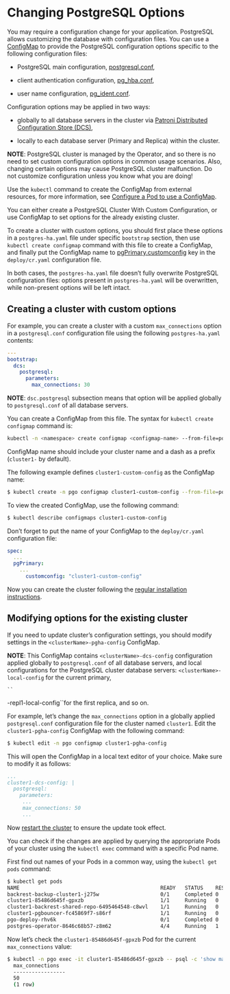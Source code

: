 # Changing PostgreSQL Options

You may require a configuration change for your application. PostgreSQL
allows customizing the database with configuration files.
You can use a [ConfigMap](https://kubernetes.io/docs/tasks/configure-pod-container/configure-pod-configmap/#create-a-configmap)
to provide the PostgreSQL configuration options specific to the following
configuration files:


* PostgreSQL main configuration, [postgresql.conf](https://www.postgresql.org/docs/current/config-setting.html),


* client authentication configuration, [pg_hba.conf](https://www.postgresql.org/docs/current/auth-pg-hba-conf.html),


* user name configuration, [pg_ident.conf](https://www.postgresql.org/docs/current/auth-username-maps.html).

Configuration options may be applied in two ways:


* globally to all database servers in the cluster via [Patroni Distributed Configuration Store (DCS)](https://patroni.readthedocs.io/en/latest/dynamic_configuration.html),


* locally to each database server (Primary and Replica) within the cluster.

**NOTE**: PostgreSQL cluster is managed by the Operator, and so there is no need
to set custom configuration options in common usage scenarios. Also, changing
certain options may cause PostgreSQL cluster malfunction. Do not customize
configuration unless you know what you are doing!

Use the `kubectl` command to create the ConfigMap from external
resources, for more information, see [Configure a Pod to use a
ConfigMap](https://kubernetes.io/docs/tasks/configure-pod-container/configure-pod-configmap/#create-a-configmap).

You can either create a PostgreSQL Cluster With Custom Configuration, or
use ConfigMap to set options for the already existing cluster.

To create a cluster with custom options, you should first place these options
in a `postgres-ha.yaml` file under specific `bootstrap` section, then
use `kubectl create configmap` command with this file to create a ConfigMap,
and finally put the ConfigMap name to [pgPrimary.customconfig](operator.md#pgprimary-customconfig)
key in the `deploy/cr.yaml` configuration file.

In both cases, the `postgres-ha.yaml` file doesn’t fully overwrite PostgreSQL
configuration files: options present in `postgres-ha.yaml` will be
overwritten, while non-present options will be left intact.

## Creating a cluster with custom options

For example, you can create a cluster with a custom `max_connections` option
in a `postgresql.conf` configuration file using the following `postgres-ha.yaml`
contents:

```yaml
---
bootstrap:
  dcs:
    postgresql:
      parameters:
        max_connections: 30
```

**NOTE**: `dsc.postgresql` subsection means that option will be applied
globally to `postgresql.conf` of all database servers.

You can create a ConfigMap from this file. The syntax for `kubectl create configmap` command is:

```bash
kubectl -n <namespace> create configmap <configmap-name> --from-file=postgres-ha.yaml
```

ConfigMap name should include your cluster name and a dash as a prefix
(`cluster1-` by default).

The following example defines `cluster1-custom-config` as the ConfigMap name:

```bash
$ kubectl create -n pgo configmap cluster1-custom-config --from-file=postgres-ha.yaml
```

To view the created ConfigMap, use the following command:

```bash
$ kubectl describe configmaps cluster1-custom-config
```

Don’t forget to put the name of your ConfigMap to the `deploy/cr.yaml`
configuration file:

```yaml
spec:
  ...
  pgPrimary:
    ...
      customconfig: "cluster1-custom-config"
```

Now you can create the cluster following the [regular installation instructions](index.md#operator-install).

## Modifying options for the existing cluster

If you need to update cluster’s configuration settings, you should modify
settings in the `<clusterName>-pgha-config` ConfigMap.

**NOTE**: This ConfigMap contains `<clusterName>-dcs-config` configuration
applied globally to `postgresql.conf` of all database servers, and
local configurations for the PostgreSQL cluster database servers:
`<clusterName>-local-config` for the current primary,


```
``
```

<clusterName>-repl1-local-config\`\`for the first replica, and so on.

For example, let’s change the `max_connections` option in a globally applied
`postgresql.conf` configuration file for the cluster named `cluster1`.
Edit the `cluster1-pgha-config` ConfigMap with the following command:

```bash
$ kubectl edit -n pgo configmap cluster1-pgha-config
```

This will open the ConfigMap in a local text editor of your choice. Make sure
to modify it as follows:

```yaml
...
cluster1-dcs-config: |
  postgresql:
    parameters:
     ...
     max_connections: 50
     ...
```

Now [restart the cluster](pause.md#operator-pause) to ensure the update took effect.

You can check if the changes are applied by querying the appropriate Pods of
your cluster using the `kubectl exec` command with a specific Pod name.

First find out names of your Pods in a common way, using the `kubectl get pods`
command:

```bash
$ kubectl get pods
NAME                                              READY   STATUS    RESTARTS   AGE
backrest-backup-cluster1-j275w                    0/1     Completed 0          10m
cluster1-85486d645f-gpxzb                         1/1     Running   0          10m
cluster1-backrest-shared-repo-6495464548-c8wvl    1/1     Running   0          10m
cluster1-pgbouncer-fc45869f7-s86rf                1/1     Running   0          10m
pgo-deploy-rhv6k                                  0/1     Completed 0          5m
postgres-operator-8646c68b57-z8m62                4/4     Running   1          5m
```

Now let’s check the `cluster1-85486d645f-gpxzb` Pod for the current
`max_connections` value:

```bash
$ kubectl -n pgo exec -it cluster1-85486d645f-gpxzb -- psql -c 'show max_connections;'
  max_connections
  -----------------
  50
  (1 row)
```
